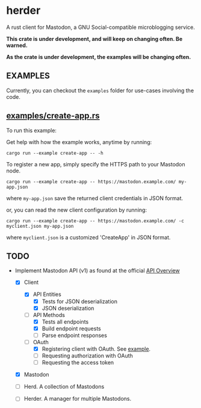 herder
======

A rust client for Mastodon, a GNU Social-compatible microblogging service.

**This crate is under development, and will keep on changing often. Be warned.**

**As the crate is under development, the examples will be changing often.**

EXAMPLES
--------

Currently, you can checkout the `examples` folder for use-cases involving the code.

## [examples/create-app.rs](examples/create-app.rs)

To run this example:


Get help with how the example works, anytime by running:
```
cargo run --example create-app -- -h
```

To register a new app, simply specify the HTTPS path to your Mastodon node.
```
cargo run --example create-app -- https://mastodon.example.com/ my-app.json
```

where `my-app.json` save the returned client credentials in JSON format.

or, you can read the new client configuration by running:
```
cargo run --example create-app -- https://mastodon.example.com/ -c myclient.json my-app.json
```

where `myclient.json` is a customized 'CreateApp' in JSON format.


TODO
----

* Implement Mastodon API (v1) as found at the official [API Overview](https://github.com/tootsuite/documentation/blob/master/Using-the-API/API.md)

  - [X] Client

      - [X] API Entities
          - [X] Tests for JSON deserialization
          - [X] JSON deserialization

      - [ ] API Methods
          - [X] Tests all endpoints
          - [X] Build endpoint requests
          - [ ] Parse endpoint responses

      - [ ] OAuth
          - [X] Registering client with OAuth. See [example](examples/create-app.rs).
          - [ ] Requesting authorization with OAuth
          - [ ] Requesting the access token

  - [X] Mastodon

  - [ ] Herd. A collection of Mastodons

  - [ ] Herder. A manager for multiple Mastodons.

